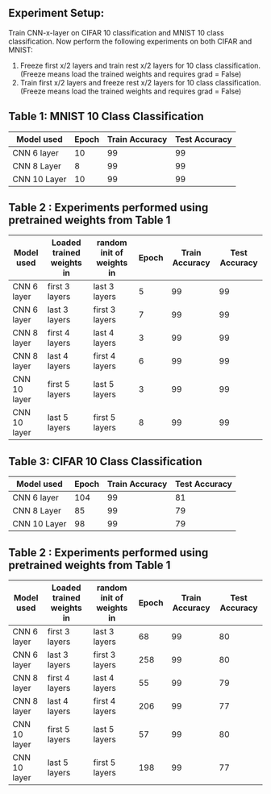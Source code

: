 ## Experiment Setup:
Train CNN-x-layer on CIFAR 10 classification and MNIST 10 class classification. Now perform the following experiments on both CIFAR and MNIST:
1. Freeze first x/2 layers and train rest x/2 layers for 10 class classification. (Freeze means load the trained weights and requires grad = False)
2. Train first x/2 layers and freeze rest x/2 layers for 10 class classification. (Freeze means load the trained weights and requires grad = False)

## Table 1: MNIST 10 Class Classification
| Model used | Epoch | Train Accuracy | Test Accuracy |
|------------|-------|----------------|---------------|
|CNN 6 layer | 10 | 99 | 99 |
|CNN 8 Layer | 8 | 99 | 99 |
|CNN 10 Layer | 10 | 99 | 99 |

## Table 2 : Experiments performed using pretrained weights from Table 1
| Model used | Loaded trained weights in | random init of weights in | Epoch | Train Accuracy | Test Accuracy |
|------------|---------------------------|---------------------------|-------|----------------|---------------|
|CNN 6 layer | first 3 layers | last 3 layers | 5 | 99 | 99 |
|CNN 6 layer | last 3 layers | first 3 layers | 7 | 99 | 99 |
|CNN 8 layer | first 4 layers | last 4 layers | 3 | 99 | 99 |
|CNN 8 layer | last 4 layers | first 4 layers | 6 | 99 | 99 |
|CNN 10 layer | first 5 layers | last 5 layers | 3 | 99 | 99 |
|CNN 10 layer | last 5 layers | first 5 layers | 8 | 99 | 99 |

## Table 3: CIFAR 10 Class Classification
| Model used | Epoch | Train Accuracy | Test Accuracy |
|------------|-------|----------------|---------------|
|CNN 6 layer | 104 | 99 | 81 |
|CNN 8 Layer | 85 | 99 | 79 |
|CNN 10 Layer | 98 | 99 | 79 |

## Table 2 : Experiments performed using pretrained weights from Table 1
| Model used | Loaded trained weights in | random init of weights in | Epoch | Train Accuracy | Test Accuracy |
|------------|---------------------------|---------------------------|-------|----------------|---------------|
|CNN 6 layer | first 3 layers | last 3 layers | 68 | 99 | 80 |
|CNN 6 layer | last 3 layers | first 3 layers | 258 | 99 | 80 |
|CNN 8 layer | first 4 layers | last 4 layers | 55 | 99 | 79 |
|CNN 8 layer | last 4 layers | first 4 layers | 206 | 99 | 77 |
|CNN 10 layer | first 5 layers | last 5 layers | 57 | 99 | 80 |
|CNN 10 layer | last 5 layers | first 5 layers | 198 | 99 | 77 |
